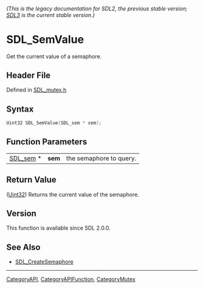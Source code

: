 ###### (This is the legacy documentation for SDL2, the previous stable version; [SDL3](https://wiki.libsdl.org/SDL3/) is the current stable version.)
# SDL_SemValue

Get the current value of a semaphore.

## Header File

Defined in [SDL_mutex.h](https://github.com/libsdl-org/SDL/blob/SDL2/include/SDL_mutex.h)

## Syntax

```c
Uint32 SDL_SemValue(SDL_sem * sem);
```

## Function Parameters

|                      |         |                         |
| -------------------- | ------- | ----------------------- |
| [SDL_sem](SDL_sem) * | **sem** | the semaphore to query. |

## Return Value

([Uint32](Uint32)) Returns the current value of the semaphore.

## Version

This function is available since SDL 2.0.0.

## See Also

- [SDL_CreateSemaphore](SDL_CreateSemaphore)

----
[CategoryAPI](CategoryAPI), [CategoryAPIFunction](CategoryAPIFunction), [CategoryMutex](CategoryMutex)

